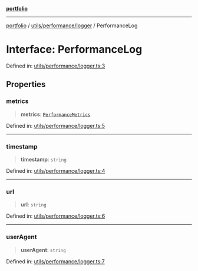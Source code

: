 [**portfolio**](../../../../README.md)

***

[portfolio](../../../../modules.md) / [utils/performance/logger](../README.md) / PerformanceLog

# Interface: PerformanceLog

Defined in: [utils/performance/logger.ts:3](https://github.com/tnorlund/Portfolio/blob/cee1036b33888902ff9c147d280194e6b328c980/portfolio/utils/performance/logger.ts#L3)

## Properties

### metrics

> **metrics**: [`PerformanceMetrics`](../../monitor/interfaces/PerformanceMetrics.md)

Defined in: [utils/performance/logger.ts:5](https://github.com/tnorlund/Portfolio/blob/cee1036b33888902ff9c147d280194e6b328c980/portfolio/utils/performance/logger.ts#L5)

***

### timestamp

> **timestamp**: `string`

Defined in: [utils/performance/logger.ts:4](https://github.com/tnorlund/Portfolio/blob/cee1036b33888902ff9c147d280194e6b328c980/portfolio/utils/performance/logger.ts#L4)

***

### url

> **url**: `string`

Defined in: [utils/performance/logger.ts:6](https://github.com/tnorlund/Portfolio/blob/cee1036b33888902ff9c147d280194e6b328c980/portfolio/utils/performance/logger.ts#L6)

***

### userAgent

> **userAgent**: `string`

Defined in: [utils/performance/logger.ts:7](https://github.com/tnorlund/Portfolio/blob/cee1036b33888902ff9c147d280194e6b328c980/portfolio/utils/performance/logger.ts#L7)
